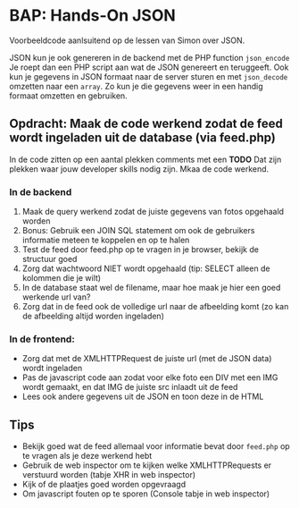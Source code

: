 # BAP: Hands-On JSON

Voorbeeldcode aanlsuitend op de lessen van Simon over JSON.  

JSON kun je ook genereren in de backend met de PHP function `json_encode`
Je roept dan een PHP script aan wat de JSON genereert en teruggeeft. Ook kun je gegevens in JSON formaat naar de server sturen en met `json_decode` omzetten naar een `array`.
Zo kun je die gegevens weer in een handig formaat omzetten en gebruiken.

## Opdracht: Maak de code werkend zodat de feed wordt ingeladen uit de database (via feed.php)

In de code zitten op een aantal plekken comments met een **TODO**
Dat zijn plekken waar jouw developer skills nodig zijn. Mkaa de code werkend. 

### In de backend
1. Maak de query werkend zodat de juiste gegevens van fotos opgehaald worden
2. Bonus: Gebruik een JOIN SQL statement om ook de gebruikers informatie meteen te koppelen en op te halen
3. Test de feed door feed.php op te vragen in je browser, bekijk de structuur goed
4. Zorg dat wachtwoord NIET wordt opgehaald (tip: SELECT alleen de kolommen die je wilt)
5. In de database staat wel de filename, maar hoe maak je hier een goed werkende url van?
6. Zorg dat in de feed ook de volledige url naar de afbeelding komt (zo kan de afbeelding altijd worden ingeladen)

### In de frontend:
- Zorg dat met de XMLHTTPRequest de juiste url (met de JSON data) wordt ingeladen
- Pas de javascript code aan zodat voor elke foto een DIV met een IMG wordt gemaakt, en dat IMG de juiste src inlaadt uit de feed
- Lees ook andere gegevens uit de JSON en toon deze in de HTML

## Tips
- Bekijk goed wat de feed allemaal voor informatie bevat door `feed.php` op te vragen als je deze werkend hebt
- Gebruik de web inspector om te kijken welke XMLHTTPRequests er verstuurd worden (tabje XHR in web inspector)
- Kijk of de plaatjes goed worden opgevraagd
- Om javascript fouten op te sporen (Console tabje in web inspector)
